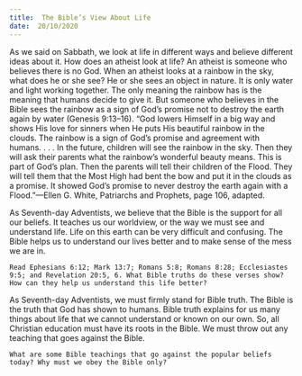 ```yaml
---
title:  The Bible’s View About Life 
date:  20/10/2020
---
```


As we said on Sabbath, we look at life in different ways and believe different ideas about it. How does an atheist look at life? An atheist is someone who believes there is no God. When an atheist looks at a rainbow in the sky, what does he or she see? He or she sees an object in nature. It is only water and light working together. The only meaning the rainbow has is the meaning that humans decide to give it. But someone who believes in the Bible sees the rainbow as a sign of God’s promise not to destroy the earth again by water (Genesis 9:13–16). “God lowers Himself in a big way and shows His love for sinners when He puts His beautiful rainbow in the clouds. The rainbow is a sign of God’s promise and agreement with humans. . . . In the future, children will see the rainbow in the sky. Then they will ask their parents what the rainbow’s wonderful beauty means. This is part of God’s plan. Then the parents will tell their children of the Flood. They will tell them that the Most High had bent the bow and put it in the clouds as a promise. It showed God’s promise to never destroy the earth again with a Flood.”—Ellen G. White, Patriarchs and Prophets, page 106, adapted.

As Seventh-day Adventists, we believe that the Bible is the support for all our beliefs. It teaches us our worldview, or the way we must see and understand life. Life on this earth can be very difficult and confusing. The Bible helps us to understand our lives better and to make sense of the mess we are in.

`Read Ephesians 6:12; Mark 13:7; Romans 5:8; Romans 8:28; Ecclesiastes 9:5; and Revelation 20:5, 6. What Bible truths do these verses show? How can they help us understand this life better?`

As Seventh-day Adventists, we must firmly stand for Bible truth. The Bible is the truth that God has shown to humans. Bible truth explains for us many things about life that we cannot understand or known on our own. So, all Christian education must have its roots in the Bible. We must throw out any teaching that goes against the Bible.

`What are some Bible teachings that go against the popular beliefs today? Why must we obey the Bible only?`